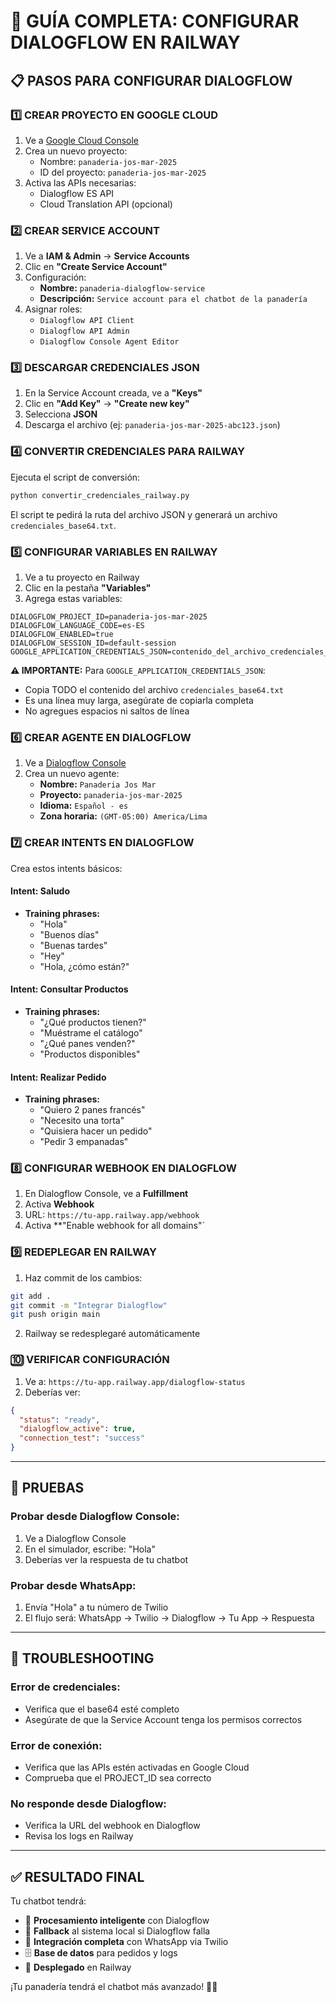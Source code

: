# 🚀 GUÍA COMPLETA: CONFIGURAR DIALOGFLOW EN RAILWAY

## 📋 PASOS PARA CONFIGURAR DIALOGFLOW

### 1️⃣ **CREAR PROYECTO EN GOOGLE CLOUD**

1. Ve a [Google Cloud Console](https://console.cloud.google.com/)
2. Crea un nuevo proyecto:
   - Nombre: `panaderia-jos-mar-2025`
   - ID del proyecto: `panaderia-jos-mar-2025`
3. Activa las APIs necesarias:
   - Dialogflow ES API
   - Cloud Translation API (opcional)

### 2️⃣ **CREAR SERVICE ACCOUNT**

1. Ve a **IAM & Admin** → **Service Accounts**
2. Clic en **"Create Service Account"**
3. Configuración:
   - **Nombre:** `panaderia-dialogflow-service`
   - **Descripción:** `Service account para el chatbot de la panadería`
4. Asignar roles:
   - `Dialogflow API Client`
   - `Dialogflow API Admin`
   - `Dialogflow Console Agent Editor`

### 3️⃣ **DESCARGAR CREDENCIALES JSON**

1. En la Service Account creada, ve a **"Keys"**
2. Clic en **"Add Key"** → **"Create new key"**
3. Selecciona **JSON**
4. Descarga el archivo (ej: `panaderia-jos-mar-2025-abc123.json`)

### 4️⃣ **CONVERTIR CREDENCIALES PARA RAILWAY**

Ejecuta el script de conversión:
```bash
python convertir_credenciales_railway.py
```

El script te pedirá la ruta del archivo JSON y generará un archivo `credenciales_base64.txt`.

### 5️⃣ **CONFIGURAR VARIABLES EN RAILWAY**

1. Ve a tu proyecto en Railway
2. Clic en la pestaña **"Variables"**
3. Agrega estas variables:

```env
DIALOGFLOW_PROJECT_ID=panaderia-jos-mar-2025
DIALOGFLOW_LANGUAGE_CODE=es-ES
DIALOGFLOW_ENABLED=true
DIALOGFLOW_SESSION_ID=default-session
GOOGLE_APPLICATION_CREDENTIALS_JSON=contenido_del_archivo_credenciales_base64.txt
```

**⚠️ IMPORTANTE:** Para `GOOGLE_APPLICATION_CREDENTIALS_JSON`:
- Copia TODO el contenido del archivo `credenciales_base64.txt`
- Es una línea muy larga, asegúrate de copiarla completa
- No agregues espacios ni saltos de línea

### 6️⃣ **CREAR AGENTE EN DIALOGFLOW**

1. Ve a [Dialogflow Console](https://dialogflow.cloud.google.com/)
2. Crea un nuevo agente:
   - **Nombre:** `Panaderia Jos Mar`
   - **Proyecto:** `panaderia-jos-mar-2025`
   - **Idioma:** `Español - es`
   - **Zona horaria:** `(GMT-05:00) America/Lima`

### 7️⃣ **CREAR INTENTS EN DIALOGFLOW**

Crea estos intents básicos:

#### **Intent: Saludo**
- **Training phrases:**
  - "Hola"
  - "Buenos días"
  - "Buenas tardes"
  - "Hey"
  - "Hola, ¿cómo están?"

#### **Intent: Consultar Productos**
- **Training phrases:**
  - "¿Qué productos tienen?"
  - "Muéstrame el catálogo"
  - "¿Qué panes venden?"
  - "Productos disponibles"

#### **Intent: Realizar Pedido**
- **Training phrases:**
  - "Quiero 2 panes francés"
  - "Necesito una torta"
  - "Quisiera hacer un pedido"
  - "Pedir 3 empanadas"

### 8️⃣ **CONFIGURAR WEBHOOK EN DIALOGFLOW**

1. En Dialogflow Console, ve a **Fulfillment**
2. Activa **Webhook**
3. URL: `https://tu-app.railway.app/webhook`
4. Activa **"Enable webhook for all domains"`

### 9️⃣ **REDEPLEGAR EN RAILWAY**

1. Haz commit de los cambios:
```bash
git add .
git commit -m "Integrar Dialogflow"
git push origin main
```

2. Railway se redesplegaré automáticamente

### 🔟 **VERIFICAR CONFIGURACIÓN**

1. Ve a: `https://tu-app.railway.app/dialogflow-status`
2. Deberías ver:
```json
{
  "status": "ready",
  "dialogflow_active": true,
  "connection_test": "success"
}
```

---

## 🧪 **PRUEBAS**

### **Probar desde Dialogflow Console:**
1. Ve a Dialogflow Console
2. En el simulador, escribe: "Hola"
3. Deberías ver la respuesta de tu chatbot

### **Probar desde WhatsApp:**
1. Envía "Hola" a tu número de Twilio
2. El flujo será: WhatsApp → Twilio → Dialogflow → Tu App → Respuesta

---

## 🔧 **TROUBLESHOOTING**

### **Error de credenciales:**
- Verifica que el base64 esté completo
- Asegúrate de que la Service Account tenga los permisos correctos

### **Error de conexión:**
- Verifica que las APIs estén activadas en Google Cloud
- Comprueba que el PROJECT_ID sea correcto

### **No responde desde Dialogflow:**
- Verifica la URL del webhook en Dialogflow
- Revisa los logs en Railway

---

## ✅ **RESULTADO FINAL**

Tu chatbot tendrá:
- 🧠 **Procesamiento inteligente** con Dialogflow
- 🔄 **Fallback** al sistema local si Dialogflow falla
- 📱 **Integración completa** con WhatsApp via Twilio
- 🗄️ **Base de datos** para pedidos y logs
- 🚀 **Desplegado** en Railway

¡Tu panadería tendrá el chatbot más avanzado! 🥖🤖

